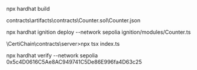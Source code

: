 npx hardhat build

contracts\artifacts\contracts\Counter.sol\Counter.json

npx hardhat ignition deploy --network sepolia  ignition/modules/Counter.ts

\CertiChain\contracts\server>npx tsx index.ts


npx hardhat verify --network sepolia 0x5c4D0616C5Ae8AC949741C5De86E996fa4D63c25